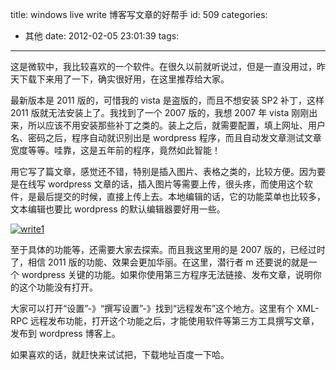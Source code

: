 title: windows live write 博客写文章的好帮手
id: 509
categories:

- 其他
  date: 2012-02-05 23:01:39
  tags:

---

这是微软中，我比较喜欢的一个软件。在很久以前就听说过，但是一直没用过，昨天下载下来用了一下，确实很好用，在这里推荐给大家。

最新版本是 2011 版的，可惜我的 vista 是盗版的，而且不想安装 SP2 补丁，这样 2011 版就无法安装上了。我找到了一个 2007 版的，我想 2007 年 vista 刚刚出来，所以应该不用安装那些补丁之类的。装上之后，就需要配置，填上网址、用户名、密码之后，程序自动就识别出是 wordpress 程序，而且自动发文章测试文章宽度等等。哇靠，这是五年前的程序，竟然如此智能！

用它写了篇文章，感觉还不错，特别是插入图片、表格之类的，比较方便。因为要是在线写 wordpress 文章的话，插入图片等需要上传，很头疼，而使用这个软件，是最后提交的时候，直接上传上去。本地编辑的话，它的功能菜单也比较多，文本编辑也要比 wordpress 的默认编辑器要好用一些。

[![](https://qxzm-cdn.sapi.work/blog/2012/02/write1.jpg "write1")](https://qxzm-cdn.sapi.work/blog/2012/02/write1.jpg)

至于具体的功能等，还需要大家去探索。而且我这里用的是 2007 版的，已经过时了，相信 2011 版的功能、效果会更加华丽。在这里，潜行者 m 还要说的就是一个 wordpress 关键的功能。如果你使用第三方程序无法链接、发布文章，说明你的这个功能没有打开。

大家可以打开“设置”-》“撰写设置”-》找到“远程发布”这个地方。这里有个 XML-RPC 远程发布功能，打开这个功能之后，才能使用软件等第三方工具撰写文章，发布到 wordpress 博客上。

如果喜欢的话，就赶快来试试把，下载地址百度一下哈。
